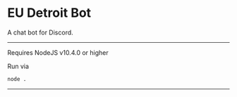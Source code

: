 # EU Detroit Bot
A chat bot for Discord.

---

Requires NodeJS v10.4.0 or higher

Run via
```bash
node .
```

---
